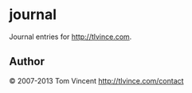 # journal

Journal entries for <http://tlvince.com>.

## Author

© 2007-2013 Tom Vincent <http://tlvince.com/contact>
